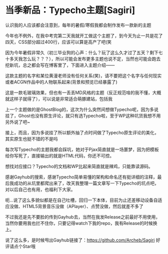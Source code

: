 # 当季新品：Typecho主题[Sagiri]

认识我的人应该都会注意到，每年的暑假/寒假我都会制作发布一款新的主题

今年也不例外，在我中考完第二天我就开工做这个主题了，到今天为止一共是花了四天，CSS部分超过400行，应该可以算是高产了吧(笑

因为今年暑假非常久（初三毕业狗的心声：什么？玩了这么久才过了五天？剩下七十多天我怎么玩？？？），所以可能会发布更多主题也说不定，当然也可能会跑去挖新坑，总之都会写在博客里了，下面进入主题介绍——


<!--more-->

这款主题的名字和某位黄漫老师没有任何关系(笑)，请不要把这个名字与任何现实或者ACGN作品中的人物联系起来(背景和预览已经暴露了)

这是一款毛玻璃效果，但也有一丢丢MD风格的主题（反正规范啥的我不懂，大概就这样子就得了），可以说是非常适合萌豚建站，包括我

上一个主题做的是GhostBlog的，这次为什么突然间想做Typecho呢，因为多说挂了，Ghost也没有原生评论，就只有选Typecho啦，至于WP这种坑货我想不用另外说了吧~

接上，而且，因为多说挂了所以额外抽了点时间做了Typecho原生评论的美化，其实原生也挺不错的不是吗

每次写Typecho的主题我都会踩坑，她对于Pjax简直就是一场噩梦，因为把模板给你写死了，直接输出的就是HTML代码，你还不可控。

想找对应接口？Typecho的文档和WP比起来简直就是辣鸡，只能靠读源码。

感谢Gayhub的搜索，感谢Typecho简单易懂的架构和命名还有挺详细的注释，最后我成功的从坑里都爬出来了，改天我整理一篇文章写一下Typecho的坑点吧，对以后自己也有用，也福利下大家。

呃...说了这么多貌似都是在自己吐槽，回归一下本体，目前为止还差移动设备自适应没做、HTML5背景音乐没做（APlayer）、点赞没做，然后就差不多了

不过我还是先不要脸的传到Gayhub去，当然在我发Release之前最好不用使用，当然你要用我也拦不住你，只要记得watch下我的repo，我有Release的时候换上。

说了这么多，是时候甩出Gayhub链接了：https://github.com/Archeb/Sagiri 好评请点个Star哦
